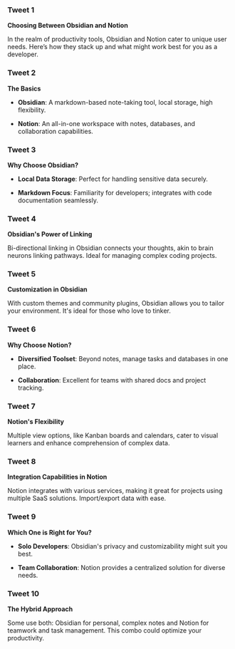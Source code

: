 ### Tweet 1

**Choosing Between Obsidian and Notion**

In the realm of productivity tools, Obsidian and Notion cater to unique user needs. Here’s how they stack up and what might work best for you as a developer.

### Tweet 2

**The Basics**

- **Obsidian**: A markdown-based note-taking tool, local storage, high flexibility.

- **Notion**: An all-in-one workspace with notes, databases, and collaboration capabilities.

### Tweet 3

**Why Choose Obsidian?**

- **Local Data Storage**: Perfect for handling sensitive data securely.

- **Markdown Focus**: Familiarity for developers; integrates with code documentation seamlessly.

### Tweet 4

**Obsidian's Power of Linking**

Bi-directional linking in Obsidian connects your thoughts, akin to brain neurons linking pathways. Ideal for managing complex coding projects.

### Tweet 5

**Customization in Obsidian**

With custom themes and community plugins, Obsidian allows you to tailor your environment. It's ideal for those who love to tinker.

### Tweet 6

**Why Choose Notion?**

- **Diversified Toolset**: Beyond notes, manage tasks and databases in one place.

- **Collaboration**: Excellent for teams with shared docs and project tracking.

### Tweet 7

**Notion's Flexibility**

Multiple view options, like Kanban boards and calendars, cater to visual learners and enhance comprehension of complex data.

### Tweet 8

**Integration Capabilities in Notion**

Notion integrates with various services, making it great for projects using multiple SaaS solutions. Import/export data with ease.

### Tweet 9

**Which One is Right for You?**

- **Solo Developers**: Obsidian's privacy and customizability might suit you best.

- **Team Collaboration**: Notion provides a centralized solution for diverse needs.

### Tweet 10

**The Hybrid Approach**

Some use both: Obsidian for personal, complex notes and Notion for teamwork and task management. This combo could optimize your productivity.
